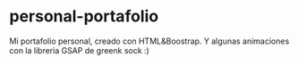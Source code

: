 # personal-portafolio

Mi portafolio personal, creado con HTML&Boostrap. Y algunas animaciones con la libreria GSAP de greenk sock :)
